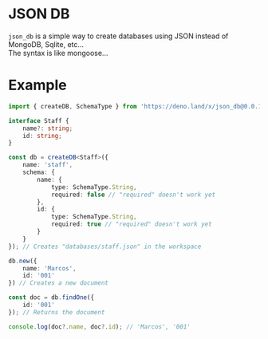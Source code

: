 # JSON DB
`json_db` is a simple way to create databases using JSON instead of MongoDB, Sqlite, etc...\
The syntax is like mongoose...

# Example
```ts
import { createDB, SchemaType } from 'https://deno.land/x/json_db@0.0.1/mod.ts';

interface Staff {
    name?: string;
    id: string;
}

const db = createDB<Staff>({
    name: 'staff',
    schema: {
        name: {
            type: SchemaType.String,
            required: false // "required" doesn't work yet
        },
        id: {
            type: SchemaType.String,
            required: true // "required" doesn't work yet
        }
    }
}); // Creates "databases/staff.json" in the workspace

db.new({
    name: 'Marcos',
    id: '001'
}) // Creates a new document

const doc = db.findOne({
    id: '001'
}); // Returns the document

console.log(doc?.name, doc?.id); // 'Marcos', '001'
```